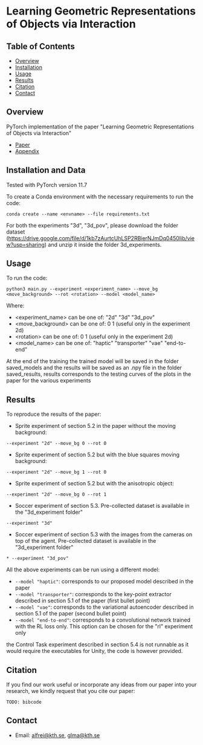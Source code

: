 
# Learning Geometric Representations of Objects via Interaction

## Table of Contents
- [Overview](#overview)
- [Installation](#installation)
- [Usage](#usage)
- [Results](#results)
- [Citation](#citation)
- [Contact](#contact)

## Overview
PyTorch implementation of the paper "Learning Geometric Representations of Objects via Interaction"
* [Paper](paper.pdf)
* [Appendix](appendix.pdf)

## Installation and Data
Tested with PyTorch version 11.7

To create a Conda environment with the necessary requirements to run the code:
```
conda create --name <envname> --file requirements.txt
```
For both the experiments "3d", "3d_pov", please download the folder dataset (https://drive.google.com/file/d/1kb7zAurtcUhLSP2RBierNJmDq0450Iib/view?usp=sharing) and unzip it inside the folder 3d_experiments.


## Usage
To run the code:
```
python3 main.py --experiment <experiment_name> --move_bg <move_background> --rot <rotation> --model <model_name>
```
Where:
* <experiment_name> can be one of: "2d" "3d" "3d_pov"
* <move_background> can be one of: 0 1 (useful only in the experiment 2d)
* \<rotation>        can be one of: 0 1 (useful only in the experiment 2d)
* <model_name>      can be one of: "haptic" "transporter" "vae" "end-to-end"

At the end of the training the trained model will be saved in the folder saved_models and the results will be saved as an .npy file in the folder saved_results,
results corresponds to the testing curves of the plots in the paper for the various experiments

## Results
To reproduce the results of the paper:
* Sprite experiment of section 5.2 in the paper without the moving background:
```
--experiment "2d" --move_bg 0 --rot 0
```
* Sprite experiment of section 5.2 but with the blue squares moving background:
```
--experiment "2d" --move_bg 1 --rot 0
```
* Sprite experiment of section 5.2 but with the anisotropic object:
```
--experiment "2d" --move_bg 0 --rot 1
```
* Soccer experiment of section 5.3. Pre-collected dataset is available in the "3d_experiment folder"
```
--experiment "3d"
```
* Soccer experiment of section 5.3 with the images from the cameras on top of the agent. Pre-collected dataset is available in the "3d_experiment folder"
```
* --experiment "3d_pov"
```

All the above experiments can be run using a different model:
* `--model "haptic"`: corresponds to our proposed model described in the paper
* `--model "transporter"`: corresponds to the key-point extractor described in section 5.1 of the paper (first bullet point)
* `--model "vae"`: corresponds to the variational autoencoder described in section 5.1 of the paper (second bullet point)
* `--model "end-to-end"`: corresponds to a convolutional network trained with the RL loss only. This option can be chosen for the "rl" experiment only

the Control Task experiment described in section 5.4 is not runnable as it would require the executables for Unity, the code is however provided.

## Citation
If you find our work useful or incorporate any ideas from our paper into your research, we kindly request that you cite our paper:
```
TODO: bibcode
```

## Contact
- Email: alfrei@kth.se, glma@kth.se
